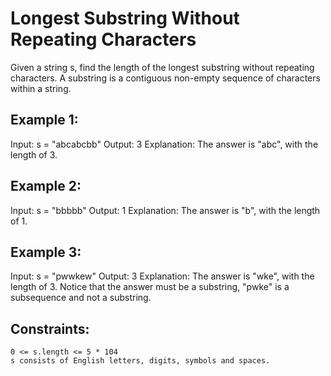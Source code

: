 # Longest Substring Without Repeating Characters

Given a string s, find the length of the longest substring without repeating characters.
A substring is a contiguous non-empty sequence of characters within a string.

## Example 1:

Input: s = "abcabcbb"
Output: 3
Explanation: The answer is "abc", with the length of 3.

## Example 2:

Input: s = "bbbbb"
Output: 1
Explanation: The answer is "b", with the length of 1.

## Example 3:

Input: s = "pwwkew"
Output: 3
Explanation: The answer is "wke", with the length of 3.
Notice that the answer must be a substring, "pwke" is a subsequence and not a substring.

## Constraints:

    0 <= s.length <= 5 * 104
    s consists of English letters, digits, symbols and spaces.
